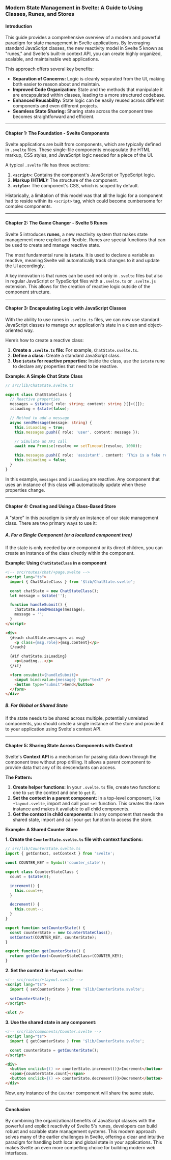 ### Modern State Management in Svelte: A Guide to Using Classes, Runes, and Stores

#### Introduction

This guide provides a comprehensive overview of a modern and powerful paradigm for state management in Svelte applications. By leveraging standard JavaScript classes, the new reactivity model in Svelte 5 known as "runes," and Svelte's built-in context API, you can create highly organized, scalable, and maintainable web applications.

This approach offers several key benefits:
*   **Separation of Concerns:** Logic is cleanly separated from the UI, making both easier to reason about and maintain.
*   **Improved Code Organization:** State and the methods that manipulate it are encapsulated within classes, leading to a more structured codebase.
*   **Enhanced Reusability:** State logic can be easily reused across different components and even different projects.
*   **Seamless State Sharing:** Sharing state across the component tree becomes straightforward and efficient.

---

#### Chapter 1: The Foundation - Svelte Components

Svelte applications are built from components, which are typically defined in `.svelte` files. These single-file components encapsulate the HTML markup, CSS styles, and JavaScript logic needed for a piece of the UI.

A typical `.svelte` file has three sections:

1.  **`<script>`:** Contains the component's JavaScript or TypeScript logic.
2.  **Markup (HTML):** The structure of the component.
3.  **`<style>`:** The component's CSS, which is scoped by default.

Historically, a limitation of this model was that all the logic for a component had to reside within its `<script>` tag, which could become cumbersome for complex components.

---

#### Chapter 2: The Game Changer - Svelte 5 Runes

Svelte 5 introduces **runes**, a new reactivity system that makes state management more explicit and flexible. Runes are special functions that can be used to create and manage reactive state.

The most fundamental rune is **`$state`**. It is used to declare a variable as reactive, meaning Svelte will automatically track changes to it and update the UI accordingly.

A key innovation is that runes can be used not only in `.svelte` files but also in regular JavaScript or TypeScript files with a `.svelte.ts` or `.svelte.js` extension. This allows for the creation of reactive logic outside of the component structure.

---

#### Chapter 3: Encapsulating Logic with JavaScript Classes

With the ability to use runes in `.svelte.ts` files, we can now use standard JavaScript classes to manage our application's state in a clean and object-oriented way.

Here’s how to create a reactive class:

1.  **Create a `.svelte.ts` file:** For example, `ChatState.svelte.ts`.
2.  **Define a class:** Create a standard JavaScript class.
3.  **Use `$state` for reactive properties:** Inside the class, use the `$state` rune to declare any properties that need to be reactive.

**Example: A Simple Chat State Class**

```typescript
// src/lib/ChatState.svelte.ts

export class ChatStateClass {
  // Reactive properties
  messages = $state<{ role: string; content: string }[]>([]);
  isLoading = $state(false);

  // Method to add a message
  async sendMessage(message: string) {
    this.isLoading = true;
    this.messages.push({ role: 'user', content: message });

    // Simulate an API call
    await new Promise(resolve => setTimeout(resolve, 1000));

    this.messages.push({ role: 'assistant', content: 'This is a fake response.' });
    this.isLoading = false;
  }
}
```

In this example, `messages` and `isLoading` are reactive. Any component that uses an instance of this class will automatically update when these properties change.

---

#### Chapter 4: Creating and Using a Class-Based Store

A "store" in this paradigm is simply an instance of our state management class. There are two primary ways to use it:

##### A. For a Single Component (or a localized component tree)

If the state is only needed by one component or its direct children, you can create an instance of the class directly within the component.

**Example: Using `ChatStateClass` in a component**

```html
<!-- src/routes/chat/+page.svelte -->
<script lang="ts">
  import { ChatStateClass } from '$lib/ChatState.svelte';

  const chatState = new ChatStateClass();
  let message = $state('');

  function handleSubmit() {
    chatState.sendMessage(message);
    message = '';
  }
</script>

<div>
  {#each chatState.messages as msg}
    <p class={msg.role}>{msg.content}</p>
  {/each}

  {#if chatState.isLoading}
    <p>Loading...</p>
  {/if}

  <form onsubmit={handleSubmit}>
    <input bind:value={message} type="text" />
    <button type="submit">Send</button>
  </form>
</div>
```

##### B. For Global or Shared State

If the state needs to be shared across multiple, potentially unrelated components, you should create a single instance of the store and provide it to your application using Svelte's context API.

---

#### Chapter 5: Sharing State Across Components with Context

Svelte's **Context API** is a mechanism for passing data down through the component tree without prop drilling. It allows a parent component to provide data that any of its descendants can access.

**The Pattern:**

1.  **Create helper functions:** In your `.svelte.ts` file, create two functions: one to `set` the context and one to `get` it.
2.  **Set the context in a parent component:** In a top-level component, like `+layout.svelte`, import and call your `set` function. This creates the store instance and makes it available to all child components.
3.  **Get the context in child components:** In any component that needs the shared state, import and call your `get` function to access the store.

**Example: A Shared Counter Store**

**1. Create the `CounterState.svelte.ts` file with context functions:**

```typescript
// src/lib/CounterState.svelte.ts
import { getContext, setContext } from 'svelte';

const COUNTER_KEY = Symbol('counter_state');

export class CounterStateClass {
  count = $state(0);

  increment() {
    this.count++;
  }

  decrement() {
    this.count--;
  }
}

export function setCounterState() {
  const counterState = new CounterStateClass();
  setContext(COUNTER_KEY, counterState);
}

export function getCounterState() {
  return getContext<CounterStateClass>(COUNTER_KEY);
}
```

**2. Set the context in `+layout.svelte`:**

```html
<!-- src/routes/+layout.svelte -->
<script lang="ts">
  import { setCounterState } from '$lib/CounterState.svelte';
  
  setCounterState();
</script>

<slot />
```

**3. Use the shared state in any component:**

```html
<!-- src/lib/components/Counter.svelte -->
<script lang="ts">
  import { getCounterState } from '$lib/CounterState.svelte';

  const counterState = getCounterState();
</script>

<div>
  <button onclick={() => counterState.increment()}>Increment</button>
  <span>{counterState.count}</span>
  <button onclick={() => counterState.decrement()}>Decrement</button>
</div>
```

Now, any instance of the `Counter` component will share the same state.

---

#### Conclusion

By combining the organizational benefits of JavaScript classes with the powerful and explicit reactivity of Svelte 5's runes, developers can build robust and scalable state management systems. This modern approach solves many of the earlier challenges in Svelte, offering a clear and intuitive paradigm for handling both local and global state in your applications. This makes Svelte an even more compelling choice for building modern web interfaces.